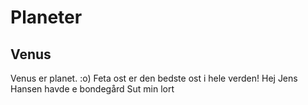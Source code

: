 # Planeter
## Venus
Venus er planet. :o)
Feta ost er den bedste ost i hele verden!
Hej
Jens Hansen havde e bondegård
Sut min lort